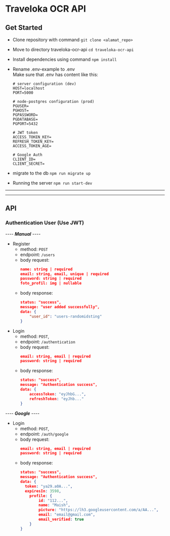 # Traveloka OCR API

## Get Started

- Clone repository with command `git clone <alamat_repo>`
- Move to directory traveloka-ocr-api `cd traveloka-ocr-api`
- Install dependencies using command `npm install`
- Rename .env-example to .env  
  Make sure that .env has content like this:

  ```
  # server configuration (dev)
  HOST=localhost
  PORT=5000

  # node-postgres configuration (prod)
  PGUSER=
  PGHOST=
  PGPASSWORD=
  PGDATABASE=
  PGPORT=5432

  # JWT token
  ACCESS_TOKEN_KEY=
  REFRESH_TOKEN_KEY=
  ACCESS_TOKEN_AGE=

  # Google Auth
  CLIENT_ID=
  CLIENT_SECRET=
  ```

- migrate to the db `npm run migrate up`
- Running the server `npm run start-dev`

---

---

## API

### Authentication User (Use JWT)

---- **_Manual_** ----

- Register
  - method: `POST`
  - endpoint: `/users`
  - body request:
    ```json
    name: string | required
    email: string, email, unique | required
    password: string | required
    foto_profil: img | nullable
    ```
  - body response:
    ```json
    status: "success",
    message: "user added successfully",
    data: {
        "user_id": "users-randomidsting"
    }
    ```
- Login
  - method: `POST`,
  - endpoint: `/authentication`
  - body request:
    ```json
    email: string, email | required
    password: string | required
    ```
  - body response:
    ```json
    status: "success",
    message: "Authentication success",
    data: {
        accessToken: "eyJhbG...",
        refreshToken: "eyJhb..."
    }
    ```

---- **_Google_** ----

- Login
  - method: `POST`,
  - endpoint: `/auth/google`
  - body request:
    ```json
    email: string, email | required
    password: string | required
    ```
  - body response:
    ```json
    status: "success",
    message: "Authentication success",
    data: {
      token: "ya29.a0A...",
      expiresIn: 3598,
        profile: {
            id: "112...",
            name: "Maish",
            picture: "https://lh3.googleusercontent.com/a/AA...",
            email: "email@gmail.com",
            email_verified: true
        }
    }
    ```

